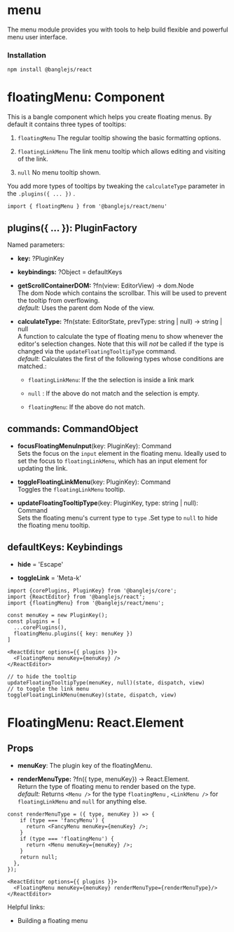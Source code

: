 # menu

The menu module provides you with tools to help build flexible and powerful menu user interface. 

### Installation

```
npm install @banglejs/react
```

# floatingMenu: Component

This is a bangle component which helps you create floating menus. By default it contains three types of tooltips:

1. `floatingMenu` The regular tooltip showing the basic formatting options.

2. `floatingLinkMenu` The link menu tooltip which allows editing and visiting of the link.

3. `null` No menu tooltip shown.

You add more types of tooltips by tweaking the `calculateType` parameter in the `.plugins({ ... })` . 

```
import { floatingMenu } from '@banglejs/react/menu'
```

## plugins({ ... }): PluginFactory

Named parameters:

- **key:** ?PluginKey

- **keybindings:** ?Object = defaultKeys

- **getScrollContainerDOM:** ?fn(view: EditorView) -> dom.Node\
  The dom Node which contains the scrollbar. This will be used to prevent the tooltip from overflowing.\
  _default:_ Uses the parent dom Node of the view.

- **calculateType:** ?fn(state: EditorState, prevType: string | null) -> string | null\
  A function to calculate the type of floating menu to show whenever the editor's selection changes. Note that this will _not_ be called if the type is changed via the `updateFloatingTooltipType` command. \
  _default_: Calculates the first of the following types whose conditions are matched.:

  - `floatingLinkMenu`: If the the selection is inside a link mark 

  - `null` : If the above do not match and the selection is empty. 

  - `floatingMenu`: If the above do not match.

## commands: CommandObject

- **focusFloatingMenuInput**(key: PluginKey): Command\
  Sets the focus on the `input` element in the floating menu. Ideally used to set the focus to `floatingLinkMenu`, which has an input element for updating the link.

- **toggleFloatingLinkMenu**(key: PluginKey): Command\
  Toggles the  `floatingLinkMenu` tooltip.

- **updateFloatingTooltipType**(key: PluginKey, type: string | null): Command\
  Sets the floating menu's current type to `type` .Set type to `null` to hide the floating menu tooltip.

## defaultKeys: Keybindings

- **hide** = 'Escape'

- **toggleLink** = 'Meta-k'

```
import {corePlugins, PluginKey} from '@banglejs/core';
import {ReactEditor} from '@banglejs/react';
import {floatingMenu} from '@banglejs/react/menu';

const menuKey = new PluginKey();
const plugins = [
  ...corePlugins(),
  floatingMenu.plugins({ key: menuKey })
]

<ReactEditor options={{ plugins }}>
  <FloatingMenu menuKey={menuKey} />
</ReactEditor>

// to hide the tooltip
updateFloatingTooltipType(menuKey, null)(state, dispatch, view)
// to toggle the link menu
toggleFloatingLinkMenu(menuKey)(state, dispatch, view)
```

# FloatingMenu: React.Element

## Props

- **menuKey**: The plugin key of the floatingMenu.

- **renderMenuType:** ?fn({ type, menuKey}) -> React.Element. \
  Return the type of floating menu to render based on the type.\
  _default:_ Returns `<Menu />` for the type `floatingMenu` , `<LinkMenu />` for `floatingLinkMenu` and `null` for anything else.

```
const renderMenuType = ({ type, menuKey }) => {
    if (type === 'fancyMenu') {
      return <FancyMenu menuKey={menuKey} />;
    }
    if (type === 'floatingMenu') {
      return <Menu menuKey={menuKey} />;
    }
    return null;
  },
});

<ReactEditor options={{ plugins }}>
  <FloatingMenu menuKey={menuKey} renderMenuType={renderMenuType}/>
</ReactEditor>
```

Helpful links:

- Building a floating menu 
